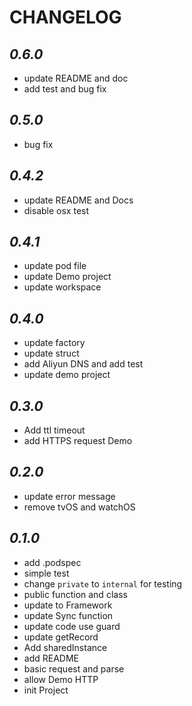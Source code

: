 CHANGELOG
=========

*0.6.0*
---

- update README and doc
- add test and bug fix

*0.5.0*
---

- bug fix

*0.4.2*
---

- update README and Docs
- disable osx test

*0.4.1*
---

- update pod file
- update Demo project
- update workspace

*0.4.0*
---

- update factory
- update struct
- add Aliyun DNS and add test
- update demo project

*0.3.0*
---

- Add ttl timeout
- add HTTPS request Demo

*0.2.0*
---

- update error message
- remove tvOS and watchOS

*0.1.0*
---

- add .podspec
- simple test
- change  `private` to `internal` for testing
- public function and class
- update to Framework
- update Sync function
- update code use guard
- update getRecord
- Add sharedInstance
- add README
- basic request and parse
- allow Demo HTTP
- init Project
